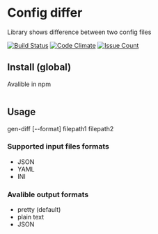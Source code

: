 # Config differ
Library shows difference between two config files

[![Build Status](https://travis-ci.org/Rende11/project-lvl2-s70.svg?branch=master)](https://travis-ci.org/Rende11/project-lvl2-s70)
[![Code Climate](https://codeclimate.com/repos/58d0f48e9d49d502930023b4/badges/be6fc94cb69b895c5b47/gpa.svg)](https://codeclimate.com/repos/58d0f48e9d49d502930023b4/feed)
[![Issue Count](https://codeclimate.com/repos/58d0f48e9d49d502930023b4/badges/be6fc94cb69b895c5b47/issue_count.svg)](https://codeclimate.com/repos/58d0f48e9d49d502930023b4/feed)

## Install (global)
Avalible in npm
```npm install -g gen-diff
```

## Usage
gen-diff [--format] filepath1 filepath2


### Supported input files formats
* JSON
* YAML
* INI

### Avalible output formats
* pretty (default)
* plain text
* JSON